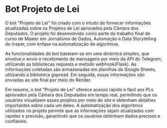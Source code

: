 # Bot Projeto de Lei 

O bot "Projeto de Lei" foi criado com o intuito de fornecer informações atualizadas sobre os Projetos de Lei aprovados pela Câmara dos Deputados. O projeto foi desenvolvido como parte do trabalho final do curso de Master em Jornalismo de Dados, Automação e Data Storytelling do Insper, com ênfase na automatização de algoritmos.

As funcionalidades do bot baseiam-se em uma dinâmica simples, que envolve o envio e recebimento de mensagens por meio da API do Telegram, utilizando as bibliotecas requests e metódo webhook(Flask). As informações coletadas são armazenadas em planilhas do Google Sheets, utilizando a biblioteca gspread. Em seguida, essas informações são enviadas ao site final por meio do Render.

Em resumo, o bot "Projeto de Lei" oferece acesso rápido e fácil aos PLs aprovados pela Câmara dos Deputados em tempo real, permitindo que os usuários visualizem esses projetos por meio do site e obtenham detalhes importantes sobre cada um deles. A automatização dos algoritmos utilizados no projeto permite que as informações sejam atualizadas com rapidez e precisão, garantindo que os usuários obtenham dados precisos e confiáveis.


